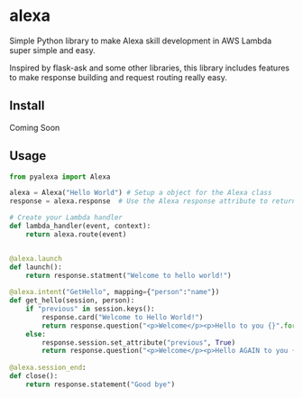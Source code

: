 # alexa
Simple Python library to make Alexa skill development in AWS Lambda super simple and easy.

Inspired by flask-ask and some other libraries, this library includes features to make response building and request routing really easy.

## Install
Coming Soon


## Usage
```python
from pyalexa import Alexa

alexa = Alexa("Hello World") # Setup a object for the Alexa class
response = alexa.response  # Use the Alexa response attribute to return responses

# Create your Lambda handler
def lambda_handler(event, context):
	return alexa.route(event)


@alexa.launch
def launch():
	return response.statment("Welcome to hello world!")
	
@alexa.intent("GetHello", mapping={"person":"name"})
def get_hello(session, person):
	if "previous" in session.keys():
		response.card("Welcome to Hello World!")
		return response.question("<p>Welcome</p><p>Hello to you {}".format(name))
	else:
		response.session.set_attribute("previous", True)
		return response.question("<p>Welcome</p><p>Hello AGAIN to you {}".format(name))
	
@alexa.session_end:
def close():
	return response.statement("Good bye")
	

```


